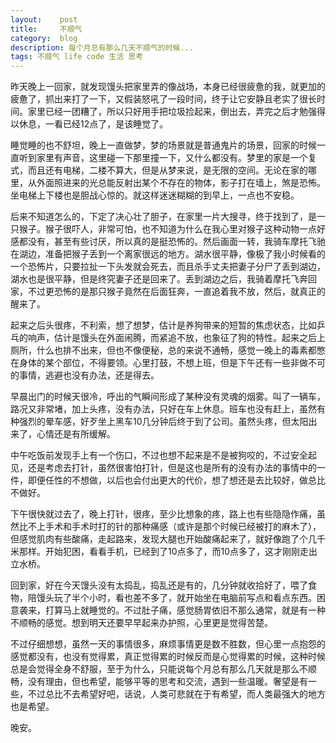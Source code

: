 ```yaml
---
layout:    post
title:     不顺气
category:  blog
description: 每个月总有那么几天不顺气的时候...
tags: 不顺气 life code 生活 思考
---
```

昨天晚上一回家，就发现馒头把家里弄的像战场，本身已经很疲惫的我，就更加的疲惫了，抓出来打了一下，又假装怒吼了一段时间，终于让它安静且老实了很长时间。家里已经一团糟了，所以只好用手把垃圾捡起来，倒出去，弄完之后才勉强得以休息，一看已经12点了，是该睡觉了。

睡觉睡的也不舒坦，晚上一直做梦，梦的场景就是普通鬼片的场景，回家的时候一直听到家里有声音，这里碰一下那里撞一下，又什么都没有。梦里的家是一个复式，而且还有电梯，二楼不算大，但是从梦来说，是无限的空间。无论在家的哪里，从外面照进来的光总能反射出某个不存在的物体，影子打在墙上，煞是恐怖。坐电梯上下楼也是胆战心惊的。就这样迷迷糊糊的到早上，一点也不安稳。

后来不知道怎么的，下定了决心壮了胆子，在家里一片大搜寻，终于找到了，是一只猴子。猴子很吓人，非常可怕，也不知道为什么在我心里对猴子这种动物一点好感都没有，甚至有些讨厌，所以真的是挺恐怖的。然后画面一转，我骑车摩托飞驰在湖边，准备把猴子丢到一个离家很远的地方。湖水很平静，像极了我小时候看的一个恐怖片，只要拉扯一下头发就会死去，而且杀手丈夫把妻子分尸了丢到湖边，湖水也是很平静，但是终究妻子还是回来了。丢到湖边之后，我骑着摩托飞奔回家，不过更恐怖的是那只猴子竟然在后面狂奔，一直追着我不放，然后，就真正的醒来了。

起来之后头很疼，不利索，想了想梦，估计是养狗带来的短暂的焦虑状态，比如乒乓的响声，估计是馒头在外面闹腾，而紧追不放，也象征了狗的特性。起来之后上厕所，什么也排不出来，但也不像便秘，总的来说不通畅，感觉一晚上的毒素都憋在身体的某个部位，不得要领。心里打鼓，不想上班，但是下午还有一些非做不可的事情，逃避也没有办法，还是得去。

早晨出门的时候天很冷，呼出的气瞬间形成了某种没有灵魂的烟雾。叫了一辆车，路况又非常堵，加上头疼，没有办法，只好在车上休息。班车也没有赶上，虽然有种强烈的晕车感，好歹坐上黑车10几分钟后终于到了公司。虽然头疼，但太阳出来了，心情还是有所缓解。

中午吃饭前发现手上有一个伤口，不过也想不起来是不是被狗咬的，不过安全起见，还是考虑去打针，虽然很害怕打针，但是这也是所有的没有办法的事情中的一件，即便任性的不想做，以后也会付出更大的代价，想了想还是去比较好，做总比不做好。

下午很快就过去了，晚上打针，很疼，至少比想象的疼，路上也有些隐隐作痛，虽然比不上手术和手术时打的针的那种痛感（或许是那个时候已经被打的麻木了），但感觉肌肉有些酸痛，走起路来，发现大腿也开始酸痛起来了，就好像跑了个几千米那样。开始犯困，看看手机，已经到了10点多了，而10点多了，这才刚刚走出立水桥。

回到家，好在今天馒头没有太捣乱，捣乱还是有的，几分钟就收拾好了，喂了食物，陪馒头玩了半个小时，看也差不多了，就开始坐在电脑前写点和看点东西。困意袭来，打算马上就睡觉的。不过肚子痛，感觉肠胃依旧不那么通常，就是有一种不顺畅的感觉。想到明天还要早早起来办护照，心里更是觉得苦楚。

不过仔细想想，虽然一天的事情很多，麻烦事情更是数不胜数，但心里一点抱怨的感觉都没有，也没有觉得累，真正觉得累的时候反而是心觉得累的时候，这种时候总是会觉得全身不舒服，至于为什么，只能说每个月总有那么几天就是那么不顺畅，没有理由，但也希望，能够平等的思考和交流，遇到一些温暖。奢望是有一些，不过总比不去希望好吧，话说，人类可悲就在于有希望，而人类最强大的地方也是希望。

晚安。
